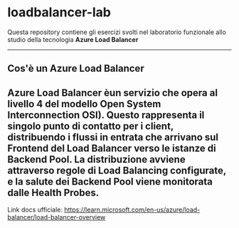 # loadbalancer-lab

Questa repository contiene gli esercizi svolti nel laboratorio funzionale allo studio della tecnologia **Azure Load Balancer**

---
## Cos'è un Azure Load Balancer

Azure Load Balancer èun servizio che opera al livello 4 del modello Open System Interconnection OSI).
Questo rappresenta il singolo punto di contatto per i client, distribuendo i flussi in entrata che arrivano sul Frontend del Load Balancer verso le istanze di Backend Pool. La distribuzione avviene attraverso regole di Load Balancing configurate, e la salute dei Backend Pool viene monitorata dalle Health Probes.
---
Link docs ufficiale: https://learn.microsoft.com/en-us/azure/load-balancer/load-balancer-overview
